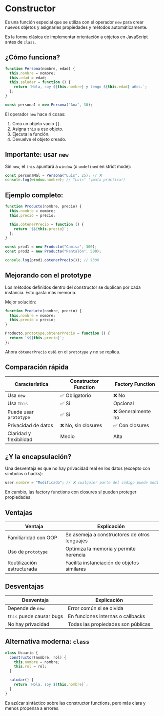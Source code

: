 # **Constructor**

Es una función especial que se utiliza con el operador `new` para crear nuevos objetos y asignarles propiedades y métodos automáticamente.

Es la forma clásica de implementar orientación a objetos en JavaScript antes de `class`.



## ¿Cómo funciona?

```js
function Persona(nombre, edad) {
  this.nombre = nombre;
  this.edad = edad;
  this.saludar = function () {
    return `Hola, soy ${this.nombre} y tengo ${this.edad} años.`;
  };
}

const persona1 = new Persona("Ana", 30);
```
El operador `new` hace 4 cosas:
1. Crea un objeto vacío `{}`.
2. Asigna `this` a ese objeto.
3. Ejecuta la función.
4. Devuelve el objeto creado.



## Importante: usar `new`

Sin `new`, el `this` apuntará a `window` (o `undefined` en strict mode):
```js
const personaMal = Persona("Luis", 25); // ❌
console.log(window.nombre); // "Luis" (¡mala práctica!)
```



## Ejemplo completo:

```js
function Producto(nombre, precio) {
  this.nombre = nombre;
  this.precio = precio;

  this.obtenerPrecio = function () {
    return `$${this.precio}`;
  };
}

const prod1 = new Producto("Camisa", 300);
const prod2 = new Producto("Pantalón", 500);

console.log(prod1.obtenerPrecio()); // $300
```



## Mejorando con el prototype

Los métodos definidos dentro del constructor se duplican por cada instancia. Esto gasta más memoria.

Mejor solución:
```js
function Producto(nombre, precio) {
  this.nombre = nombre;
  this.precio = precio;
}

Producto.prototype.obtenerPrecio = function () {
  return `$${this.precio}`;
};
```
Ahora `obtenerPrecio` está en el `prototype` y no se replica.



## Comparación rápida

|Característica|Constructor Function|Factory Function|
|---|---|---|
|Usa `new`|✅ Obligatorio|❌ No|
|Usa `this`|✅ Sí|Opcional|
|Puede usar `prototype`|✅ Sí|❌ Generalmente no|
|Privacidad de datos|❌ No, sin closures|✅ Con closures|
|Claridad y flexibilidad|Medio|Alta|



## ¿Y la encapsulación?

Una desventaja es que no hay privacidad real en los datos (excepto con símbolos o hacks):
```js
user.nombre = "Modificado"; // ❌ cualquier parte del código puede modificarlo
```
En cambio, las factory functions con closures sí pueden proteger propiedades.



## Ventajas

| Ventaja                    | Explicación                                   |
| -------------------------- | --------------------------------------------- |
| Familiaridad con OOP       | Se asemeja a constructores de otros lenguajes |
| Uso de `prototype`         | Optimiza la memoria y permite herencia        |
| Reutilización estructurada | Facilita instanciación de objetos similares   |



## Desventajas

|Desventaja|Explicación|
|---|---|
|Depende de `new`|Error común si se olvida|
|`this` puede causar bugs|En funciones internas o callbacks|
|No hay privacidad|Todas las propiedades son públicas|



## Alternativa moderna: `class`

```js
class Usuario {
  constructor(nombre, rol) {
    this.nombre = nombre;
    this.rol = rol;
  }

  saludar() {
    return `Hola, soy ${this.nombre}`;
  }
}
```
Es azúcar sintáctico sobre las constructor functions, pero más clara y menos propensa a errores.


